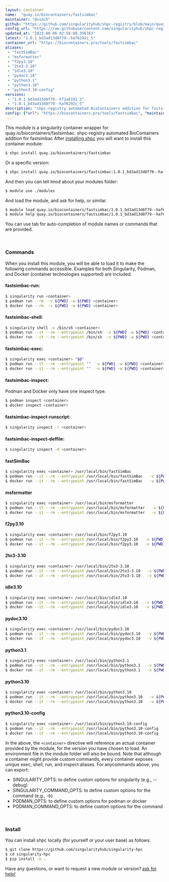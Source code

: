 ```yaml
---
layout: container
name:  "quay.io/biocontainers/fastsimbac"
maintainer: "@vsoch"
github: "https://github.com/singularityhub/shpc-registry/blob/main/quay.io/biocontainers/fastsimbac/container.yaml"
config_url: "https://raw.githubusercontent.com/singularityhub/shpc-registry/main/quay.io/biocontainers/fastsimbac/container.yaml"
updated_at: "2023-08-06 02:56:08.356763"
latest: "1.0.1_bd3ad13d8f79--haf6292c_5"
container_url: "https://biocontainers.pro/tools/fastsimbac"
aliases:
 - "fastSimBac"
 - "msformatter"
 - "f2py3.10"
 - "2to3-3.10"
 - "idle3.10"
 - "pydoc3.10"
 - "python3.1"
 - "python3.10"
 - "python3.10-config"
versions:
 - "1.0.1_bd3ad13d8f79--h72a8191_3"
 - "1.0.1_bd3ad13d8f79--haf6292c_5"
description: "shpc-registry automated BioContainers addition for fastsimbac"
config: {"url": "https://biocontainers.pro/tools/fastsimbac", "maintainer": "@vsoch", "description": "shpc-registry automated BioContainers addition for fastsimbac", "latest": {"1.0.1_bd3ad13d8f79--haf6292c_5": "sha256:181f43b670418d919d59242a1e9bf352a9afca5a3ee0b7774d40990137cd6e43"}, "tags": {"1.0.1_bd3ad13d8f79--h72a8191_3": "sha256:485c722038a6d6dd632323fbda32ec5c06fab95bf62d6724135286800eff5523", "1.0.1_bd3ad13d8f79--haf6292c_5": "sha256:181f43b670418d919d59242a1e9bf352a9afca5a3ee0b7774d40990137cd6e43"}, "docker": "quay.io/biocontainers/fastsimbac", "aliases": {"fastSimBac": "/usr/local/bin/fastSimBac", "msformatter": "/usr/local/bin/msformatter", "f2py3.10": "/usr/local/bin/f2py3.10", "2to3-3.10": "/usr/local/bin/2to3-3.10", "idle3.10": "/usr/local/bin/idle3.10", "pydoc3.10": "/usr/local/bin/pydoc3.10", "python3.1": "/usr/local/bin/python3.1", "python3.10": "/usr/local/bin/python3.10", "python3.10-config": "/usr/local/bin/python3.10-config"}}
---
```


This module is a singularity container wrapper for quay.io/biocontainers/fastsimbac.
shpc-registry automated BioContainers addition for fastsimbac
After [installing shpc](#install) you will want to install this container module:


```bash
$ shpc install quay.io/biocontainers/fastsimbac
```

Or a specific version:

```bash
$ shpc install quay.io/biocontainers/fastsimbac:1.0.1_bd3ad13d8f79--haf6292c_5
```

And then you can tell lmod about your modules folder:

```bash
$ module use ./modules
```

And load the module, and ask for help, or similar.

```bash
$ module load quay.io/biocontainers/fastsimbac/1.0.1_bd3ad13d8f79--haf6292c_5
$ module help quay.io/biocontainers/fastsimbac/1.0.1_bd3ad13d8f79--haf6292c_5
```

You can use tab for auto-completion of module names or commands that are provided.

<br>

### Commands

When you install this module, you will be able to load it to make the following commands accessible.
Examples for both Singularity, Podman, and Docker (container technologies supported) are included.

#### fastsimbac-run:

```bash
$ singularity run <container>
$ podman run --rm  -v ${PWD} -w ${PWD} <container>
$ docker run --rm  -v ${PWD} -w ${PWD} <container>
```

#### fastsimbac-shell:

```bash
$ singularity shell -s /bin/sh <container>
$ podman run --it --rm --entrypoint /bin/sh  -v ${PWD} -w ${PWD} <container>
$ docker run --it --rm --entrypoint /bin/sh  -v ${PWD} -w ${PWD} <container>
```

#### fastsimbac-exec:

```bash
$ singularity exec <container> "$@"
$ podman run --it --rm --entrypoint ""  -v ${PWD} -w ${PWD} <container> "$@"
$ docker run --it --rm --entrypoint ""  -v ${PWD} -w ${PWD} <container> "$@"
```

#### fastsimbac-inspect:

Podman and Docker only have one inspect type.

```bash
$ podman inspect <container>
$ docker inspect <container>
```

#### fastsimbac-inspect-runscript:

```bash
$ singularity inspect -r <container>
```

#### fastsimbac-inspect-deffile:

```bash
$ singularity inspect -d <container>
```


#### fastSimBac

```bash
$ singularity exec <container> /usr/local/bin/fastSimBac
$ podman run --it --rm --entrypoint /usr/local/bin/fastSimBac   -v ${PWD} -w ${PWD} <container> -c " $@"
$ docker run --it --rm --entrypoint /usr/local/bin/fastSimBac   -v ${PWD} -w ${PWD} <container> -c " $@"
```


#### msformatter

```bash
$ singularity exec <container> /usr/local/bin/msformatter
$ podman run --it --rm --entrypoint /usr/local/bin/msformatter   -v ${PWD} -w ${PWD} <container> -c " $@"
$ docker run --it --rm --entrypoint /usr/local/bin/msformatter   -v ${PWD} -w ${PWD} <container> -c " $@"
```


#### f2py3.10

```bash
$ singularity exec <container> /usr/local/bin/f2py3.10
$ podman run --it --rm --entrypoint /usr/local/bin/f2py3.10   -v ${PWD} -w ${PWD} <container> -c " $@"
$ docker run --it --rm --entrypoint /usr/local/bin/f2py3.10   -v ${PWD} -w ${PWD} <container> -c " $@"
```


#### 2to3-3.10

```bash
$ singularity exec <container> /usr/local/bin/2to3-3.10
$ podman run --it --rm --entrypoint /usr/local/bin/2to3-3.10   -v ${PWD} -w ${PWD} <container> -c " $@"
$ docker run --it --rm --entrypoint /usr/local/bin/2to3-3.10   -v ${PWD} -w ${PWD} <container> -c " $@"
```


#### idle3.10

```bash
$ singularity exec <container> /usr/local/bin/idle3.10
$ podman run --it --rm --entrypoint /usr/local/bin/idle3.10   -v ${PWD} -w ${PWD} <container> -c " $@"
$ docker run --it --rm --entrypoint /usr/local/bin/idle3.10   -v ${PWD} -w ${PWD} <container> -c " $@"
```


#### pydoc3.10

```bash
$ singularity exec <container> /usr/local/bin/pydoc3.10
$ podman run --it --rm --entrypoint /usr/local/bin/pydoc3.10   -v ${PWD} -w ${PWD} <container> -c " $@"
$ docker run --it --rm --entrypoint /usr/local/bin/pydoc3.10   -v ${PWD} -w ${PWD} <container> -c " $@"
```


#### python3.1

```bash
$ singularity exec <container> /usr/local/bin/python3.1
$ podman run --it --rm --entrypoint /usr/local/bin/python3.1   -v ${PWD} -w ${PWD} <container> -c " $@"
$ docker run --it --rm --entrypoint /usr/local/bin/python3.1   -v ${PWD} -w ${PWD} <container> -c " $@"
```


#### python3.10

```bash
$ singularity exec <container> /usr/local/bin/python3.10
$ podman run --it --rm --entrypoint /usr/local/bin/python3.10   -v ${PWD} -w ${PWD} <container> -c " $@"
$ docker run --it --rm --entrypoint /usr/local/bin/python3.10   -v ${PWD} -w ${PWD} <container> -c " $@"
```


#### python3.10-config

```bash
$ singularity exec <container> /usr/local/bin/python3.10-config
$ podman run --it --rm --entrypoint /usr/local/bin/python3.10-config   -v ${PWD} -w ${PWD} <container> -c " $@"
$ docker run --it --rm --entrypoint /usr/local/bin/python3.10-config   -v ${PWD} -w ${PWD} <container> -c " $@"
```



In the above, the `<container>` directive will reference an actual container provided
by the module, for the version you have chosen to load. An environment file in the
module folder will also be bound. Note that although a container
might provide custom commands, every container exposes unique exec, shell, run, and
inspect aliases. For anycommands above, you can export:

 - SINGULARITY_OPTS: to define custom options for singularity (e.g., --debug)
 - SINGULARITY_COMMAND_OPTS: to define custom options for the command (e.g., -b)
 - PODMAN_OPTS: to define custom options for podman or docker
 - PODMAN_COMMAND_OPTS: to define custom options for the command

<br>

### Install

You can install shpc locally (for yourself or your user base) as follows:

```bash
$ git clone https://github.com/singularityhub/singularity-hpc
$ cd singularity-hpc
$ pip install -e .
```

Have any questions, or want to request a new module or version? [ask for help!](https://github.com/singularityhub/singularity-hpc/issues)